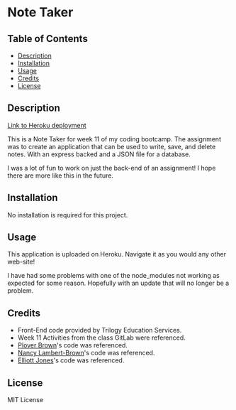 # Note Taker

## Table of Contents
 * [Description](#description)
 * [Installation](#installation)
 * [Usage](#usage)
 * [Credits](#credits)
 * [License](#license)

## Description

[Link to Heroku deployment](https://damp-basin-09779.herokuapp.com/)

This is a Note Taker for week 11 of my coding bootcamp. The assignment was to create an application that can be used to write, save, and delete notes. With an express backed and a JSON file for a database.

I was a lot of fun to work on just the back-end of an assignment! I hope there are more like this in the future.

## Installation

No installation is required for this project.

## Usage

This application is uploaded on Heroku. Navigate it as you would any other web-site!

I have had some problems with one of the node_modules not working as expected for some reason. Hopefully with an update that will no longer be a problem.

## Credits

 * Front-End code provided by Trilogy Education Services.
 * Week 11 Activities from the class GitLab were referenced.
 * [Plover Brown](https://github.com/rebgrasshopper)'s code was referenced.
 * [Nancy Lambert-Brown](https://github.com/n-lambert)'s code was referenced.
 * [Elliott Jones](https://github.com/JonesElliott)'s code was referenced.

## License

MIT License